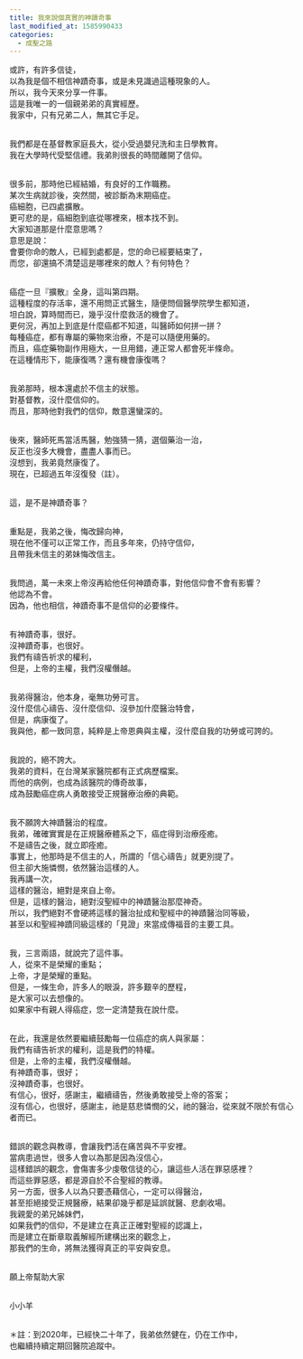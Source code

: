```yaml
---
title: 我來說個真實的神蹟奇事
last_modified_at: 1585990433
categories:
  - 成聖之路
---
```


<p>或許，有許多信徒，<br>
以為我是個不相信神蹟奇事，或是未見識過這種現象的人。<br>
所以，我今天來分享一件事。<br>
這是我唯一的一個親弟弟的真實經歷。<br>
我家中，只有兄弟二人，無其它手足。</p>

<p><br>
我們都是在基督教家庭長大，從小受過嬰兒洗和主日學教育。<br>
我在大學時代受堅信禮。我弟則很長的時間離開了信仰。</p>

<p><br>
很多前，那時他已經結婚，有良好的工作職務。<br>
某次生病就診後，突然間，被診斷為末期癌症。<br>
癌細胞，已四處擴散。<br>
更可悲的是，癌細胞到底從哪裡來，根本找不到。<br>
大家知道那是什麼意思嗎？<br>
意思是說：<br>
會要你命的敵人，已經到處都是，您的命已經要結束了，<br>
而您，卻還搞不清楚這是哪裡來的敵人？有何特色？</p>

<p><br>
癌症一旦『擴散』全身，這叫第四期。<br>
這種程度的存活率，還不用問正式醫生，隨便問個醫學院學生都知道，<br>
坦白說，算時間而已，幾乎沒什麼救活的機會了。<br>
更何況，再加上到底是什麼癌都不知道，叫醫師如何拼一拼？<br>
每種癌症，都有專屬的藥物來治療，不是可以隨便用藥的。<br>
而且，癌症藥物副作用極大，一旦用錯，連正常人都會死半條命。<br>
在這種情形下，能康復嗎？還有機會康復嗎？</p>

<p><br>
我弟那時，根本還處於不信主的狀態。<br>
對基督教，沒什麼信仰的。<br>
而且，那時他對我們的信仰，敵意還蠻深的。</p>

<p><br>
後來，醫師死馬當活馬醫，勉強猜一猜，選個藥治一治，<br>
反正也沒多大機會，盡盡人事而已。<br>
沒想到，我弟竟然康復了。<br>
現在，已超過五年沒復發（註）。</p>

<p><br>
這，是不是神蹟奇事？</p>

<p><br>
重點是，我弟之後，悔改歸向神，<br>
現在他不僅可以正常工作，而且多年來，仍持守信仰，<br>
且帶我未信主的弟妹悔改信主。</p>

<p><br>
我問過，萬一未來上帝沒再給他任何神蹟奇事，對他信仰會不會有影響？<br>
他認為不會。<br>
因為，他也相信，神蹟奇事不是信仰的必要條件。</p>

<p><br>
有神蹟奇事，很好。<br>
沒神蹟奇事，也很好。<br>
我們有禱告祈求的權利，<br>
但是，上帝的主權，我們沒權僭越。</p>

<p><br>
我弟得醫治，他本身，毫無功勞可言。<br>
沒什麼信心禱告、沒什麼信仰、沒參加什麼醫治特會，<br>
但是，病康復了。<br>
我與他，都一致同意，純粹是上帝恩典與主權，沒什麼自我的功勞或可誇的。</p>

<p><br>
我說的，絕不誇大。<br>
我弟的資料，在台灣某家醫院都有正式病歷檔案。<br>
而他的病例，也成為該醫院的傳奇故事，<br>
成為鼓勵癌症病人勇敢接受正規醫療治療的典範。</p>

<p><br>
我不願誇大神蹟醫治的程度。<br>
我弟，確確實實是在正規醫療體系之下，癌症得到治療痊癒。<br>
不是禱告之後，就立即痊癒。<br>
事實上，他那時是不信主的人，所謂的「信心禱告」就更別提了。<br>
但主卻大施憐憫，依然醫治這樣的人。<br>
我再講一次，<br>
這樣的醫治，絕對是來自上帝。<br>
但是，這樣的醫治，絕對沒聖經中的神蹟醫治那麼神奇。<br>
所以，我們絕對不會硬將這樣的醫治扯成和聖經中的神蹟醫治同等級，<br>
甚至以和聖經神蹟同級這樣的「見證」來當成傳福音的主要工具。</p>

<p><br>
我，三言兩語，就說完了這件事。<br>
人，從來不是榮耀的重點；<br>
上帝，才是榮耀的重點。<br>
但是，一條生命，許多人的眼淚，許多艱辛的歷程，<br>
是大家可以去想像的。<br>
如果家中有親人得癌症，您一定清楚我在說什麼。</p>

<p><br>
在此，我還是依然要繼續鼓勵每一位癌症的病人與家屬：<br>
我們有禱告祈求的權利，這是我們的特權。<br>
但是，上帝的主權，我們沒權僭越。<br>
有神蹟奇事，很好；<br>
沒神蹟奇事，也很好。<br>
有信心，很好，感謝主，繼續禱告，然後勇敢接受上帝的答案；<br>
沒有信心，也很好，感謝主，祂是慈悲憐憫的父，祂的醫治，從來就不限於有信心者而已。</p>

<p><br>
錯誤的觀念與教導，會讓我們活在痛苦與不平安裡。<br>
當病患過世，很多人會以為那是因為沒信心，<br>
這樣錯誤的觀念，會傷害多少虔敬信徒的心，讓這些人活在罪惡感裡？<br>
而這些罪惡感，都是源自於不合聖經的教導。<br>
另一方面，很多人以為只要憑藉信心，一定可以得醫治，<br>
甚至拒絕接受正規醫療，結果卻幾乎都是延誤就醫、悲劇收場。<br>
我親愛的弟兄姊妹們，<br>
如果我們的信仰，不是建立在真正正確對聖經的認識上，<br>
而是建立在斷章取義解經所建構出來的觀念上，<br>
那我們的生命，將無法獲得真正的平安與安息。</p>

<p><br>
願上帝幫助大家</p>

<p><br>
小小羊<br>
&nbsp;</p>

<p>＊註：到2020年，已經快二十年了，我弟依然健在，仍在工作中，<br>
也繼續持續定期回醫院追蹤中。</p>

<p>&nbsp;</p>

<p>&nbsp;</p>

